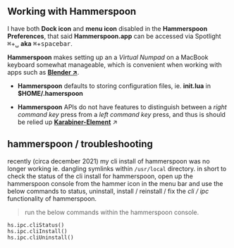 ## Working with Hammerspoon

I have both **Dock icon** and **menu icon** disabled in the **Hammerspoon Preferences**, that said **Hammerspoon.app** can be accessed via Spotlight <kbd>⌘</kbd>+<kbd>␣</kbd> **aka** <kbd>⌘</kbd>+<kbd>spacebar</kbd>.

**Hammerspoon** makes setting up an a _Virtual Numpad_ on a MacBook keyboard somewhat manageable, which is convenient when working with apps such as [**Blender &nearr;**](https://www.blender.org/).

- **Hammerspoon** defaults to storing configuration files, ie. **init.lua** in **$HOME/.hamerspoon**

- **Hammerspoon** APIs do not have features to distinguish between a _right command key_ press from a _left command key_ press, and thus is should be relied up [**Karabiner-Element**](https://github.com/pqrs-org/Karabiner-Elements) &nearr;

## hammerspoon / troubleshooting

recently (circa december 2021) my cli install of hammerspoon was no longer working ie. dangling symlinks within `/usr/local` directory. in short to check the status of the cli install for hammerspoon, open up the hammerspoon console from the hammer icon in the menu bar and use the below commands to status, uninstall, install / reinstall / fix the _cli / ipc_ functionality of hammerspoon.

> run the below commands within the hammerspoon console.

```
hs.ipc.cliStatus()
hs.ipc.cliInstall()
hs.ipc.cliUninstall()
```
